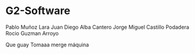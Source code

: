 # G2-Software
Pablo Muñoz Lara
Juan Diego Alba Cantero
Jorge Miguel Castillo Podadera
Rocio Guzman Arroyo

Que guay
Tomaaa merge máquina